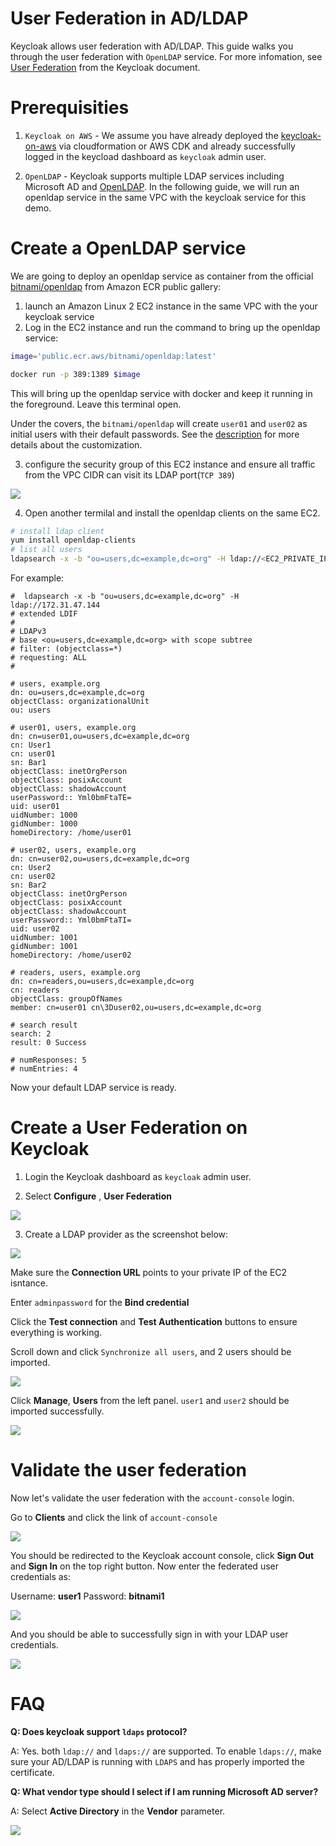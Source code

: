 # User Federation in AD/LDAP

Keycloak allows user federation with AD/LDAP. This guide walks you through the user federation with `OpenLDAP` service. For more infomation, see [User Federation](https://www.keycloak.org/docs/latest/server_admin/#_user-storage-federation) from the Keycloak document.


# Prerequisities

1. `Keycloak on AWS` - We assume you have already deployed the [keycloak-on-aws](https://github.com/aws-samples/keycloak-on-aws) via cloudformation or AWS CDK and already successfully logged in the keycload dashboard as `keycloak` admin user.

2. `OpenLDAP` - Keycloak supports multiple LDAP services including Microsoft AD and [OpenLDAP](https://www.openldap.org/). In the following guide, we will run an openldap service in the same VPC with the keycloak service for this demo. 

# Create a OpenLDAP service

We are going to deploy an openldap service as container from the official [bitnami/openldap](https://gallery.ecr.aws/bitnami/openldap) from Amazon ECR public gallery:

1. launch an Amazon Linux 2 EC2 instance in the same VPC with the your keycloak service
2. Log in the EC2 instance and run the command to bring up the openldap service:

```sh
image='public.ecr.aws/bitnami/openldap:latest'

docker run -p 389:1389 $image
```

This will bring up the openldap service with docker and keep it running in the foreground. Leave this terminal open.

Under the covers, the `bitnami/openldap` will create `user01` and `user02` as initial users with their default passwords. See the [description](https://gallery.ecr.aws/bitnami/openldap) for more details about the customization.


3. configure the security group of this EC2 instance and ensure all traffic from the VPC CIDR can visit its LDAP port(`TCP 389`)

![](./images/userfederation_ldap_01.png)

4. Open another termilal and install the openldap clients on the same EC2. 

```sh
# install ldap client
yum install openldap-clients
# list all users
ldapsearch -x -b "ou=users,dc=example,dc=org" -H ldap://<EC2_PRIVATE_IP>
```

For example:

```
#  ldapsearch -x -b "ou=users,dc=example,dc=org" -H ldap://172.31.47.144
# extended LDIF
#
# LDAPv3
# base <ou=users,dc=example,dc=org> with scope subtree
# filter: (objectclass=*)
# requesting: ALL
#

# users, example.org
dn: ou=users,dc=example,dc=org
objectClass: organizationalUnit
ou: users

# user01, users, example.org
dn: cn=user01,ou=users,dc=example,dc=org
cn: User1
cn: user01
sn: Bar1
objectClass: inetOrgPerson
objectClass: posixAccount
objectClass: shadowAccount
userPassword:: Yml0bmFtaTE=
uid: user01
uidNumber: 1000
gidNumber: 1000
homeDirectory: /home/user01

# user02, users, example.org
dn: cn=user02,ou=users,dc=example,dc=org
cn: User2
cn: user02
sn: Bar2
objectClass: inetOrgPerson
objectClass: posixAccount
objectClass: shadowAccount
userPassword:: Yml0bmFtaTI=
uid: user02
uidNumber: 1001
gidNumber: 1001
homeDirectory: /home/user02

# readers, users, example.org
dn: cn=readers,ou=users,dc=example,dc=org
cn: readers
objectClass: groupOfNames
member: cn=user01 cn\3Duser02,ou=users,dc=example,dc=org

# search result
search: 2
result: 0 Success

# numResponses: 5
# numEntries: 4
```

Now your default LDAP service is ready.


# Create a User Federation on Keycloak

1. Login the Keycloak dashboard as `keycloak` admin user.

2. Select **Configure** , **User Federation**

![](./images/userfederation_ldap_02-resized.png)

3. Create a LDAP provider as the screenshot below:

![](./images/userfederation_ldap_03.png)

Make sure the **Connection URL** points to your private IP of the EC2 isntance.

Enter `adminpassword` for the **Bind credential**

Click the **Test connection** and **Test Authentication** buttons to ensure everything is working.

Scroll down and click `Synchronize all users`, and 2 users should be imported.

![](./images/userfederation_ldap_04.png)


Click **Manage**, **Users** from the left panel. `user1` and `user2` should be imported successfully.

![](./images/userfederation_ldap_05.png)


# Validate the user federation 

Now let's validate the user federation with the `account-console` login.

Go to **Clients** and click the link of `account-console`

![](./images/userfederation_ldap_06.png)

You should be redirected to the Keycloak account console, click **Sign Out** and **Sign In** on the top right button. Now enter the federated user credentials as:

Username: **user1**
Password: **bitnami1**

![](./images/userfederation_ldap_07.png)


And you should be able to successfully sign in with your LDAP user credentials.

![](./images/userfederation_ldap_08.png)

# FAQ

**Q: Does keycloak support `ldaps` protocol?**

A: Yes. both `ldap://` and `ldaps://` are supported. To enable `ldaps://`, make sure your AD/LDAP is running with `LDAPS` and has properly imported the certificate.



**Q: What vendor type should I select if I am running Microsoft AD server?**

A: Select **Active Directory** in the **Vendor** parameter.

![](./images/userfederation_ldap_faq_01.png)
